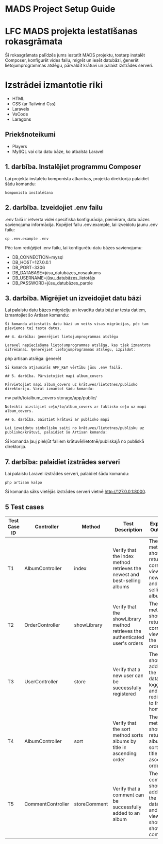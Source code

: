 
# MADS Project Setup Guide

# LFC MADS projekta iestatīšanas rokasgrāmata

Šī rokasgrāmata palīdzēs jums iestatīt MADS projektu, tostarp instalēt Composer, konfigurēt vides failu, migrēt un iesēt datubāzi, ģenerēt lietojumprogrammas atslēgu, pārvaldīt krātuvi un palaist izstrādes serveri.

# Izstrādei izmantotie rīki

- HTML
- CSS (ar Tailwind Css)
- Laravels
- VsCode
- Laragons

## Priekšnoteikumi
- Players
- MySQL vai cita datu bāze, ko atbalsta Laravel

## 1. darbība. Instalējiet programmu Composer

Lai projektā instalētu komponista atkarības, projekta direktorijā palaidiet šādu komandu:
```
komponista instalēšana
```
## 2. darbība. Izveidojiet .env failu

.env failā ir ietverta videi specifiska konfigurācija, piemēram, datu bāzes savienojuma informācija. Kopējiet failu .env.example, lai izveidotu jaunu .env failu:
```
cp .env.example .env
```
Pēc tam rediģējiet .env failu, lai konfigurētu datu bāzes savienojumu:

- DB_CONNECTION=mysql
- DB_HOST=127.0.0.1
- DB_PORT=3306
- DB_DATABASE=jūsu_datubāzes_nosaukums
- DB_USERNAME=jūsu_datubāzes_lietotājs
- DB_PASSWORD=jūsu_datubāzes_parole

## 3. darbība. Migrējiet un izveidojiet datu bāzi

Lai palaistu datu bāzes migrāciju un ievadītu datu bāzi ar testa datiem, izmantojiet šo Artisan komandu:
```
Šī komanda atiestatīs datu bāzi un veiks visas migrācijas, pēc tam pievienos tai testa datus.

## 4. darbība: ģenerējiet lietojumprogrammas atslēgu

Laravel nepieciešama lietojumprogrammas atslēga, kas tiek izmantota šifrēšanai. Ģenerējiet lietojumprogrammas atslēgu, izpildot:
```
php artisan atslēga: ģenerēt
```
Šī komanda atjauninās APP_KEY vērtību jūsu .env failā.

## 5. darbība. Pārvietojiet mapi album_covers

Pārvietojiet mapi album_covers uz krātuves/lietotnes/publisko direktoriju. Varat izmantot šādu komandu:
```
mv path/to/album_covers storage/app/public/
```
Noteikti aizstājiet ceļu/to/album_covers ar faktisko ceļu uz mapi album_covers.

## 6. darbība. Saistiet krātuvi ar publisko mapi

Lai izveidotu simbolisku saiti no krātuves/lietotnes/publisku uz publisko/krātuvi, palaidiet šo Artisan komandu:
```
Šī komanda ļauj piekļūt failiem krātuvē/lietotnē/publiskajā no publiskā direktorija.

## 7. darbība: palaidiet izstrādes serveri

Lai palaistu Laravel izstrādes serveri, palaidiet šādu komandu:
```
php artisan kalpo
```
Šī komanda sāks vietējās izstrādes serveri vietnē http://127.0.0.1:8000.

## 5 Test cases
| **Test Case ID** | **Controller** | **Method** | **Test Description** | **Expected Outcome** | **Result** |
|------------------|------------------|-----------------------|------------------------------------------------------------------|------------------------------------------------------------------|------------|
| T1 | AlbumController | index | Verify that the index method retrieves the newest and best-selling albums | The method should return the correct view with newest and best-selling albums | Passed |
| T2 | OrderController | showLibrary | Verify that the showLibrary method retrieves the authenticated user's orders | The method should return the correct view with the user's orders | Passed |
| T3 | UserController | store | Verify that a new user can be successfully registered | The user should be added to the database, logged in, and redirected to the homepage | Passed |
| T4 | AlbumController | sort | Verify that the sort method sorts albums by title in ascending order | The method should return the albums sorted by title in ascending order | Passed |
| T5 | CommentController| storeComment | Verify that a comment can be successfully added to an album | The comment should be added to the database, and the view should show the comment | Passed |
